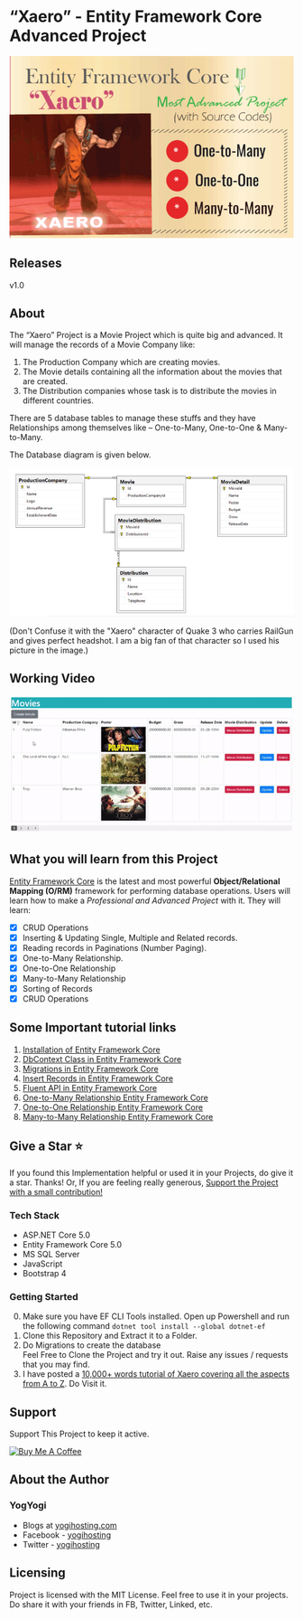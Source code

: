 # “Xaero” - Entity Framework Core Advanced Project
![Xaero](Images/Xaero.png "Xaero")

## Releases
v1.0 
## About 
The “Xaero” Project is a Movie Project which is quite big and advanced. It will manage the records of a Movie Company like:
1. The Production Company which are creating movies.
2. The Movie details containing all the information about the movies that are created.
3. The Distribution companies whose task is to distribute the movies in different countries.

There are 5 database tables to manage these stuffs and they have Relationships among themselves like – One-to-Many, One-to-One & Many-to-Many.

The Database diagram is given below.

![database diagram](Images/database%20diagram%20tables%20relationship.png "database diagram")

(Don't Confuse it with the "Xaero" character of Quake 3 who carries RailGun and gives perfect headshot. I am a big fan of that character so I used his picture in the image.)

## Working Video
![Working Video](Images/working%20video.gif "Working Video")

## What you will learn from this Project
[Entity Framework Core]( https://www.yogihosting.com/category/ef-core/) is the latest and most powerful **Object/Relational Mapping (O/RM)** framework for performing database operations. Users will learn how to make a *Professional and Advanced Project* with it. They will learn:

- [x] CRUD Operations
- [x] Inserting & Updating Single, Multiple and Related records.
- [x] Reading records in Paginations (Number Paging).
- [x] One-to-Many Relationship. 
- [x] One-to-One Relationship
- [x] Many-to-Many Relationship
- [x] Sorting of Records
- [x] CRUD Operations
 
## Some Important tutorial links
1. [Installation of Entity Framework Core](https://www.yogihosting.com/install-entity-framework-core/)
2. [DbContext Class in Entity Framework Core](https://www.yogihosting.com/dbcontext-entity-framework-core/)
3. [Migrations in Entity Framework Core](https://www.yogihosting.com/migrations-entity-framework-core/)
4. [Insert Records in Entity Framework Core](https://www.yogihosting.com/insert-records-entity-framework-core/)
5. [Fluent API in Entity Framework Core](https://www.yogihosting.com/fluent-api-entity-framework-core/)
6. [One-to-Many Relationship Entity Framework Core](https://www.yogihosting.com/fluent-api-one-to-many-relationship-entity-framework-core/)
7. [One-to-One Relationship Entity Framework Core](https://www.yogihosting.com/fluent-api-one-to-one-relationship-entity-framework-core/)
8. [Many-to-Many Relationship Entity Framework Core](https://www.yogihosting.com/fluent-api-one-to-one-relationship-entity-framework-core/)

## Give a Star ⭐️
If you found this Implementation helpful or used it in your Projects, do give it a star. Thanks!
Or, If you are feeling really generous, [Support the Project with a small contribution!](https://www.buymeacoffee.com/YogYogi)

### Tech Stack
- ASP.NET Core 5.0 
- Entity Framework Core 5.0
- MS SQL Server
- JavaScript
- Bootstrap 4

### Getting Started
0. Make sure you have EF CLI Tools installed. Open up Powershell and run the following command
`dotnet tool install --global dotnet-ef`
1. Clone this Repository and Extract it to a Folder.
2. Do Migrations to create the database   
Feel Free to Clone the Project and try it out. Raise any issues / requests that you may find.
3. I have posted a [10,000+ words tutorial of Xaero covering all the aspects from A to Z](https://www.yogihosting.com/xaero-project-entity-framework-core/). Do Visit it.

## Support
Support This Project to keep it active.

<a href="https://www.buymeacoffee.com/YogYogi" target="_blank"><img src="https://cdn.buymeacoffee.com/buttons/default-orange.png" alt="Buy Me A Coffee" width="200"></a>

## About the Author
### YogYogi
- Blogs at [yogihosting.com](https://www.yogihosting.com)
- Facebook - [yogihosting](https://www.facebook.com/yogihosting)
- Twitter - [yogihosting](https://twitter.com/yogihosting)

## Licensing
Project is licensed with the MIT License. Feel free to use it in your projects. Do share it with your friends in FB, Twitter, Linked, etc.
